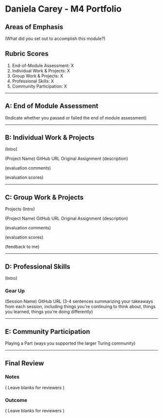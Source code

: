 # Daniela Carey - M4 Portfolio

## Areas of Emphasis
(What did you set out to accomplish this module?)

## Rubric Scores
1. End-of-Module Assessment: X
2. Individual Work & Projects: X
3. Group Work & Projects: X
4. Professional Skills: X
5. Community Participation: X

-----------------------

## A: End of Module Assessment
(Indicate whether you passed or failed the end of module assessment)

-----------------------

## B: Individual Work & Projects
(Intro)

(Project Name)
GitHub URL
Original Assignment
(description)

(evaluation comments)

(evaluation scores)

-----------------------

## C: Group Work & Projects
Projects
(Intro)

(Project Name)
GitHub URL
Original Assignment
(description)

(evaluation comments)

(evaluation scores)

(feedback to me)

-----------------------

## D: Professional Skills
(Intro)

### Gear Up
(Session Name)
GitHub URL
(3-4 sentences summarizing your takeaways from each session, including things you're continuing to think about, things you learned, things you're doing differently)

-----------------------

## E: Community Participation
Playing a Part
(ways you supported the larger Turing community)

-----------------------

## Final Review
### Notes
( Leave blanks for reviewers )

### Outcome
( Leave blanks for reviewers )
